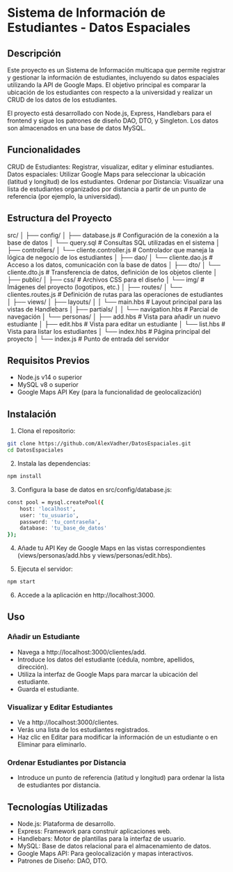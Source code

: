 # Sistema de Información de Estudiantes - Datos Espaciales

## Descripción

Este proyecto es un Sistema de Información multicapa que permite registrar y gestionar la información de estudiantes, incluyendo su datos espaciales utilizando la API de Google Maps. El objetivo principal es comparar la ubicación de los estudiantes con respecto a la universidad y realizar un CRUD de los datos de los estudiantes.

El proyecto está desarrollado con Node.js, Express, Handlebars para el frontend y sigue los patrones de diseño DAO, DTO, y Singleton. Los datos son almacenados en una base de datos MySQL.

## Funcionalidades

CRUD de Estudiantes: Registrar, visualizar, editar y eliminar estudiantes.
Datos espaciales: Utilizar Google Maps para seleccionar la ubicación (latitud y longitud) de los estudiantes.
Ordenar por Distancia: Visualizar una lista de estudiantes organizados por distancia a partir de un punto de referencia (por ejemplo, la universidad).

## Estructura del Proyecto

src/
│
├── config/
│   ├── database.js          # Configuración de la conexión a la base de datos
│   └── query.sql            # Consultas SQL utilizadas en el sistema
│
├── controllers/
│   └── cliente.controller.js # Controlador que maneja la lógica de negocio de los estudiantes
│
├── dao/
│   └── cliente.dao.js       # Acceso a los datos, comunicación con la base de datos
│
├── dto/
│   └── cliente.dto.js       # Transferencia de datos, definición de los objetos cliente
│
├── public/
│   ├── css/                 # Archivos CSS para el diseño
│   └── img/                 # Imágenes del proyecto (logotipos, etc.)
│
├── routes/
│   └── clientes.routes.js   # Definición de rutas para las operaciones de estudiantes
│
├── views/
│   ├── layouts/
│   │   └── main.hbs         # Layout principal para las vistas de Handlebars
│   ├── partials/
│   │   └── navigation.hbs   # Parcial de navegación
│   └── personas/
│       ├── add.hbs          # Vista para añadir un nuevo estudiante
│       ├── edit.hbs         # Vista para editar un estudiante
│       └── list.hbs         # Vista para listar los estudiantes
│   └── index.hbs            # Página principal del proyecto
│
└── index.js                 # Punto de entrada del servidor

## Requisitos Previos
- Node.js v14 o superior
- MySQL v8 o superior
- Google Maps API Key (para la funcionalidad de geolocalización)

## Instalación
1. Clona el repositorio:
```bash
git clone https://github.com/AlexVadher/DatosEspaciales.git
cd DatosEspaciales
```
2. Instala las dependencias:
```bash
npm install
```
3. Configura la base de datos en src/config/database.js:
```bash
const pool = mysql.createPool({
    host: 'localhost',
    user: 'tu_usuario',
    password: 'tu_contraseña',
    database: 'tu_base_de_datos'
});
```
4. Añade tu API Key de Google Maps en las vistas correspondientes (views/personas/add.hbs y views/personas/edit.hbs).

5. Ejecuta el servidor:
```bash
npm start
```
6. Accede a la aplicación en http://localhost:3000.

## Uso

### Añadir un Estudiante
- Navega a http://localhost:3000/clientes/add.
- Introduce los datos del estudiante (cédula, nombre, apellidos, dirección).
- Utiliza la interfaz de Google Maps para marcar la ubicación del estudiante.
- Guarda el estudiante.

### Visualizar y Editar Estudiantes
- Ve a http://localhost:3000/clientes.
- Verás una lista de los estudiantes registrados.
- Haz clic en Editar para modificar la información de un estudiante o en Eliminar para eliminarlo.

### Ordenar Estudiantes por Distancia
- Introduce un punto de referencia (latitud y longitud) para ordenar la lista de estudiantes por distancia.
## Tecnologías Utilizadas
- Node.js: Plataforma de desarrollo.
- Express: Framework para construir aplicaciones web.
- Handlebars: Motor de plantillas para la interfaz de usuario.
- MySQL: Base de datos relacional para el almacenamiento de datos.
- Google Maps API: Para geolocalización y mapas interactivos.
- Patrones de Diseño: DAO, DTO.
